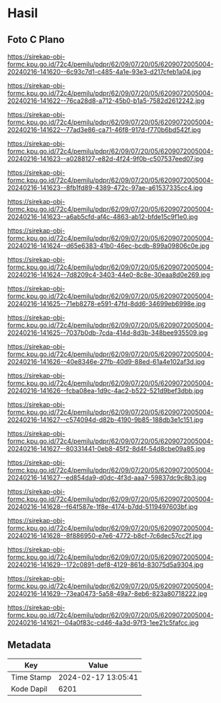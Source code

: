 # Hasil

## Foto C Plano

https://sirekap-obj-formc.kpu.go.id/72c4/pemilu/pdpr/62/09/07/20/05/6209072005004-20240216-141620--6c93c7d1-c485-4a1e-93e3-d217cfeb1a04.jpg

https://sirekap-obj-formc.kpu.go.id/72c4/pemilu/pdpr/62/09/07/20/05/6209072005004-20240216-141622--76ca28d8-a712-45b0-b1a5-7582d2612242.jpg

https://sirekap-obj-formc.kpu.go.id/72c4/pemilu/pdpr/62/09/07/20/05/6209072005004-20240216-141622--77ad3e86-ca71-46f8-917d-f770b6bd542f.jpg

https://sirekap-obj-formc.kpu.go.id/72c4/pemilu/pdpr/62/09/07/20/05/6209072005004-20240216-141623--a0288127-e82d-4f24-9f0b-c507537eed07.jpg

https://sirekap-obj-formc.kpu.go.id/72c4/pemilu/pdpr/62/09/07/20/05/6209072005004-20240216-141623--8fb1fd89-4389-472c-97ae-a61537335cc4.jpg

https://sirekap-obj-formc.kpu.go.id/72c4/pemilu/pdpr/62/09/07/20/05/6209072005004-20240216-141623--a6ab5cfd-af4c-4863-ab12-bfde15c9f1e0.jpg

https://sirekap-obj-formc.kpu.go.id/72c4/pemilu/pdpr/62/09/07/20/05/6209072005004-20240216-141624--d65e6383-41b0-46ec-bcdb-899a09806c0e.jpg

https://sirekap-obj-formc.kpu.go.id/72c4/pemilu/pdpr/62/09/07/20/05/6209072005004-20240216-141624--7d8209c4-3403-44e0-8c8e-30eaa8d0e269.jpg

https://sirekap-obj-formc.kpu.go.id/72c4/pemilu/pdpr/62/09/07/20/05/6209072005004-20240216-141625--71eb8278-e591-47fd-8dd6-34699eb6998e.jpg

https://sirekap-obj-formc.kpu.go.id/72c4/pemilu/pdpr/62/09/07/20/05/6209072005004-20240216-141625--7037b0db-7cda-414d-8d3b-348bee935509.jpg

https://sirekap-obj-formc.kpu.go.id/72c4/pemilu/pdpr/62/09/07/20/05/6209072005004-20240216-141626--40e8346e-27fb-40d9-88ed-61a4e102af3d.jpg

https://sirekap-obj-formc.kpu.go.id/72c4/pemilu/pdpr/62/09/07/20/05/6209072005004-20240216-141626--fcba08ea-1d9c-4ac2-b522-521d9bef3dbb.jpg

https://sirekap-obj-formc.kpu.go.id/72c4/pemilu/pdpr/62/09/07/20/05/6209072005004-20240216-141627--c574094d-d82b-4190-9b85-188db3e1c151.jpg

https://sirekap-obj-formc.kpu.go.id/72c4/pemilu/pdpr/62/09/07/20/05/6209072005004-20240216-141627--80331441-0eb8-45f2-8d4f-54d8cbe09a85.jpg

https://sirekap-obj-formc.kpu.go.id/72c4/pemilu/pdpr/62/09/07/20/05/6209072005004-20240216-141627--ed854da9-d0dc-4f3d-aaa7-59837dc9c8b3.jpg

https://sirekap-obj-formc.kpu.go.id/72c4/pemilu/pdpr/62/09/07/20/05/6209072005004-20240216-141628--f64f587e-1f8e-4174-b7dd-5119497603bf.jpg

https://sirekap-obj-formc.kpu.go.id/72c4/pemilu/pdpr/62/09/07/20/05/6209072005004-20240216-141628--8f886950-e7e6-4772-b8cf-7c6dec57cc2f.jpg

https://sirekap-obj-formc.kpu.go.id/72c4/pemilu/pdpr/62/09/07/20/05/6209072005004-20240216-141629--172c0891-def8-4129-861d-83075d5a9304.jpg

https://sirekap-obj-formc.kpu.go.id/72c4/pemilu/pdpr/62/09/07/20/05/6209072005004-20240216-141629--73ea0473-5a58-49a7-8eb6-823a80718222.jpg

https://sirekap-obj-formc.kpu.go.id/72c4/pemilu/pdpr/62/09/07/20/05/6209072005004-20240216-141621--04a0f83c-cd46-4a3d-97f3-1ee21c5fafcc.jpg


## Metadata

| Key        | Value               |
| ---------- | ------------------- |
| Time Stamp | 2024-02-17 13:05:41 |
| Kode Dapil | 6201                |



